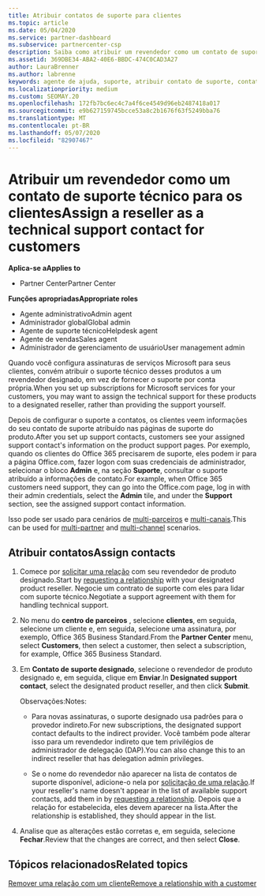 ```yaml
---
title: Atribuir contatos de suporte para clientes
ms.topic: article
ms.date: 05/04/2020
ms.service: partner-dashboard
ms.subservice: partnercenter-csp
description: Saiba como atribuir um revendedor como um contato de suporte técnico para clientes que têm assinaturas para os serviços da Microsoft.
ms.assetid: 369DBE34-ABA2-40E6-BBDC-474C0CAD3A27
author: LauraBrenner
ms.author: labrenne
keywords: agente de ajuda, suporte, atribuir contato de suporte, contato de suporte designado
ms.localizationpriority: medium
ms.custom: SEOMAY.20
ms.openlocfilehash: 172fb7bc6ec4c7a4f6ce4549d96eb2487418a017
ms.sourcegitcommit: e9b627159745bcce53a8c2b1676f63f5249bba76
ms.translationtype: MT
ms.contentlocale: pt-BR
ms.lasthandoff: 05/07/2020
ms.locfileid: "82907467"
---
```

# <a name="assign-a-reseller-as-a-technical-support-contact-for-customers"></a><span data-ttu-id="51955-104">Atribuir um revendedor como um contato de suporte técnico para os clientes</span><span class="sxs-lookup"><span data-stu-id="51955-104">Assign a reseller as a technical support contact for customers</span></span>

<span data-ttu-id="51955-105">**Aplica-se a**</span><span class="sxs-lookup"><span data-stu-id="51955-105">**Applies to**</span></span>

- <span data-ttu-id="51955-106">Partner Center</span><span class="sxs-lookup"><span data-stu-id="51955-106">Partner Center</span></span>

<span data-ttu-id="51955-107">**Funções apropriadas**</span><span class="sxs-lookup"><span data-stu-id="51955-107">**Appropriate roles**</span></span>

- <span data-ttu-id="51955-108">Agente administrativo</span><span class="sxs-lookup"><span data-stu-id="51955-108">Admin agent</span></span>
- <span data-ttu-id="51955-109">Administrador global</span><span class="sxs-lookup"><span data-stu-id="51955-109">Global admin</span></span>
- <span data-ttu-id="51955-110">Agente de suporte técnico</span><span class="sxs-lookup"><span data-stu-id="51955-110">Helpdesk agent</span></span>
- <span data-ttu-id="51955-111">Agente de vendas</span><span class="sxs-lookup"><span data-stu-id="51955-111">Sales agent</span></span>
- <span data-ttu-id="51955-112">Administrador de gerenciamento de usuário</span><span class="sxs-lookup"><span data-stu-id="51955-112">User management admin</span></span>

<span data-ttu-id="51955-113">Quando você configura assinaturas de serviços Microsoft para seus clientes, convém atribuir o suporte técnico desses produtos a um revendedor designado, em vez de fornecer o suporte por conta própria.</span><span class="sxs-lookup"><span data-stu-id="51955-113">When you set up subscriptions for Microsoft services for your customers, you may want to assign the technical support for these products to a designated reseller, rather than providing the support yourself.</span></span>

<span data-ttu-id="51955-114">Depois de configurar o suporte a contatos, os clientes veem informações do seu contato de suporte atribuído nas páginas de suporte do produto.</span><span class="sxs-lookup"><span data-stu-id="51955-114">After you set up support contacts, customers see your assigned support contact's information on the product support pages.</span></span> <span data-ttu-id="51955-115">Por exemplo, quando os clientes do Office 365 precisarem de suporte, eles podem ir para a página Office.com, fazer logon com suas credenciais de administrador, selecionar o bloco **Admin** e, na seção **Suporte**, consultar o suporte atribuído a informações de contato.</span><span class="sxs-lookup"><span data-stu-id="51955-115">For example, when Office 365 customers need support, they can go into the Office.com page, log in with their admin credentials, select the **Admin** tile, and under the **Support** section, see the assigned support contact information.</span></span>

<span data-ttu-id="51955-116">Isso pode ser usado para cenários de [multi-parceiros](multipartner.md) e [multi-canais](multichannel.md).</span><span class="sxs-lookup"><span data-stu-id="51955-116">This can be used for [multi-partner](multipartner.md) and [multi-channel](multichannel.md) scenarios.</span></span> 

<a href="" id="assigncontacts"></a>
## <a name="assign-contacts"></a><span data-ttu-id="51955-117">Atribuir contatos</span><span class="sxs-lookup"><span data-stu-id="51955-117">Assign contacts</span></span>

1.  <span data-ttu-id="51955-118">Comece por [solicitar uma relação](request-a-relationship-with-a-customer.md) com seu revendedor de produto designado.</span><span class="sxs-lookup"><span data-stu-id="51955-118">Start by [requesting a relationship](request-a-relationship-with-a-customer.md) with your designated product reseller.</span></span> <span data-ttu-id="51955-119">Negocie um contrato de suporte com eles para lidar com suporte técnico.</span><span class="sxs-lookup"><span data-stu-id="51955-119">Negotiate a support agreement with them for handling technical support.</span></span>

2.  <span data-ttu-id="51955-120">No menu do **centro de parceiros** , selecione **clientes**, em seguida, selecione um cliente e, em seguida, selecione uma assinatura, por exemplo, Office 365 Business Standard.</span><span class="sxs-lookup"><span data-stu-id="51955-120">From the **Partner Center** menu, select **Customers**, then select a customer, then select a subscription, for example, Office 365 Business Standard.</span></span>

3.  <span data-ttu-id="51955-121">Em **Contato de suporte designado**, selecione o revendedor de produto designado e, em seguida, clique em **Enviar**.</span><span class="sxs-lookup"><span data-stu-id="51955-121">In  **Designated support contact**, select the designated product reseller, and then click **Submit**.</span></span> 

    <span data-ttu-id="51955-122">Observações:</span><span class="sxs-lookup"><span data-stu-id="51955-122">Notes:</span></span> 
    
    *  <span data-ttu-id="51955-123">Para novas assinaturas, o suporte designado usa padrões para o provedor indireto.</span><span class="sxs-lookup"><span data-stu-id="51955-123">For new subscriptions, the designated support contact defaults to the indirect provider.</span></span> <span data-ttu-id="51955-124">Você também pode alterar isso para um revendedor indireto que tem privilégios de administrador de delegação (DAP).</span><span class="sxs-lookup"><span data-stu-id="51955-124">You can also change this to an indirect reseller that has delegation admin privileges.</span></span>
    
    *  <span data-ttu-id="51955-125">Se o nome do revendedor não aparecer na lista de contatos de suporte disponível, adicione-o nela por [solicitação de uma relação](request-a-relationship-with-a-customer.md).</span><span class="sxs-lookup"><span data-stu-id="51955-125">If your reseller's name doesn't appear in the list of available support contacts, add them in by [requesting a relationship](request-a-relationship-with-a-customer.md).</span></span> <span data-ttu-id="51955-126">Depois que a relação for estabelecida, eles devem aparecer na lista.</span><span class="sxs-lookup"><span data-stu-id="51955-126">After the relationship is established, they should appear in the list.</span></span>  

4.  <span data-ttu-id="51955-127">Analise que as alterações estão corretas e, em seguida, selecione **Fechar**.</span><span class="sxs-lookup"><span data-stu-id="51955-127">Review that the changes are correct, and then select **Close**.</span></span>

## <a name="related-topics"></a><span data-ttu-id="51955-128">Tópicos relacionados</span><span class="sxs-lookup"><span data-stu-id="51955-128">Related topics</span></span>

[<span data-ttu-id="51955-129">Remover uma relação com um cliente</span><span class="sxs-lookup"><span data-stu-id="51955-129">Remove a relationship with a customer</span></span>](remove-a-relationship.md)